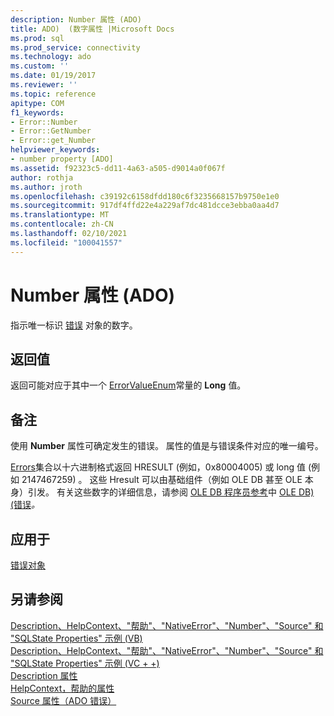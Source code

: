 ```yaml
---
description: Number 属性 (ADO)
title: ADO)  (数字属性 |Microsoft Docs
ms.prod: sql
ms.prod_service: connectivity
ms.technology: ado
ms.custom: ''
ms.date: 01/19/2017
ms.reviewer: ''
ms.topic: reference
apitype: COM
f1_keywords:
- Error::Number
- Error::GetNumber
- Error::get_Number
helpviewer_keywords:
- number property [ADO]
ms.assetid: f92323c5-dd11-4a63-a505-d9014a0f067f
author: rothja
ms.author: jroth
ms.openlocfilehash: c39192c6158dfdd180c6f3235668157b9750e1e0
ms.sourcegitcommit: 917df4ffd22e4a229af7dc481dcce3ebba0aa4d7
ms.translationtype: MT
ms.contentlocale: zh-CN
ms.lasthandoff: 02/10/2021
ms.locfileid: "100041557"
---
```

# <a name="number-property-ado"></a>Number 属性 (ADO)
指示唯一标识 [错误](./error-object.md) 对象的数字。  
  
## <a name="return-value"></a>返回值  
 返回可能对应于其中一个 [ErrorValueEnum](./errorvalueenum.md)常量的 **Long** 值。  
  
## <a name="remarks"></a>备注  
 使用 **Number** 属性可确定发生的错误。 属性的值是与错误条件对应的唯一编号。  
  
 [Errors](./errors-collection-ado.md)集合以十六进制格式返回 HRESULT (例如，0x80004005) 或 long 值 (例如 2147467259) 。 这些 Hresult 可以由基础组件（例如 OLE DB 甚至 OLE 本身）引发。 有关这些数字的详细信息，请参阅 [OLE DB 程序员参考](/previous-versions/windows/desktop/ms713643(v=vs.85))中 [OLE DB)  (错误](/previous-versions/windows/desktop/ms724533(v=vs.85))*。*  
  
## <a name="applies-to"></a>应用于  
 [错误对象](./error-object.md)  
  
## <a name="see-also"></a>另请参阅  
 [Description、HelpContext、"帮助"、"NativeError"、"Number"、"Source" 和 "SQLState Properties" 示例 (VB) ](./description-helpcontext-helpfile-nativeerror-number-source-example-vb.md)   
 [Description、HelpContext、"帮助"、"NativeError"、"Number"、"Source" 和 "SQLState Properties" 示例 (VC + +) ](./description-helpcontext-helpfile-nativeerror-number-source-example-vc.md)   
 [Description 属性](./description-property.md)   
 [HelpContext，帮助的属性](./helpcontext-helpfile-properties.md)   
 [Source 属性（ADO 错误）](./source-property-ado-error.md)